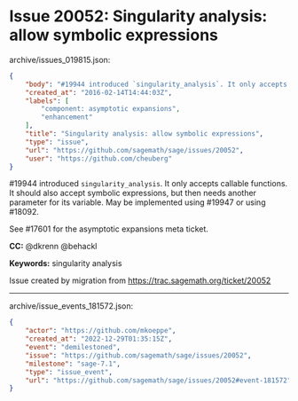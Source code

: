 # Issue 20052: Singularity analysis: allow symbolic expressions

archive/issues_019815.json:
```json
{
    "body": "#19944 introduced `singularity_analysis`. It only accepts callable functions. It should also accept symbolic expressions, but then needs another parameter for its variable. May be implemented using #19947 or using #18092.\n\nSee #17601 for the asymptotic expansions meta ticket.\n\n**CC:**  @dkrenn @behackl\n\n**Keywords:** singularity analysis\n\nIssue created by migration from https://trac.sagemath.org/ticket/20052\n\n",
    "created_at": "2016-02-14T14:44:03Z",
    "labels": [
        "component: asymptotic expansions",
        "enhancement"
    ],
    "title": "Singularity analysis: allow symbolic expressions",
    "type": "issue",
    "url": "https://github.com/sagemath/sage/issues/20052",
    "user": "https://github.com/cheuberg"
}
```
#19944 introduced `singularity_analysis`. It only accepts callable functions. It should also accept symbolic expressions, but then needs another parameter for its variable. May be implemented using #19947 or using #18092.

See #17601 for the asymptotic expansions meta ticket.

**CC:**  @dkrenn @behackl

**Keywords:** singularity analysis

Issue created by migration from https://trac.sagemath.org/ticket/20052





---

archive/issue_events_181572.json:
```json
{
    "actor": "https://github.com/mkoeppe",
    "created_at": "2022-12-29T01:35:15Z",
    "event": "demilestoned",
    "issue": "https://github.com/sagemath/sage/issues/20052",
    "milestone": "sage-7.1",
    "type": "issue_event",
    "url": "https://github.com/sagemath/sage/issues/20052#event-181572"
}
```
